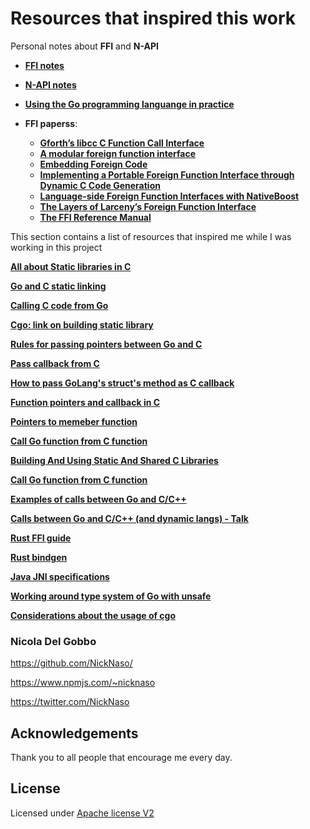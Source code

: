 #  Resources that inspired this work

Personal notes about **FFI** and **N-API**

- **[FFI notes](./ffi_notes.md)**

- **[N-API notes](./napi_notes.md)**

- **[Using the Go programming languange in practice](./golang.pdf)**

- **FFI paperss**:

    - **[Gforth’s libcc C Function Call Interface](./ffi-papers/gforth-libcc.pdf)**
    - **[A modular foreign function interface](./ffi-papers/a-modular-foreign-function-interface.pdf)** 
    - **[Embedding Foreign Code](./ffi-papers/acc-ffi.pdf)**
    - **[Implementing a Portable Foreign Function Interface through Dynamic C Code Generation](./ffi-papers/ccffi.pdf)**
    - **[Language-side Foreign Function Interfaces with NativeBoost](./ffi-papers/language-ffi-native-boost.pdf)**
    - **[The Layers of Larceny’s Foreign Function Interface](./ffi-papers/layers-larceny-ffi.pdf)**
    - **[The FFI Reference Manual](./ffi-papers/mit-scheme-ffi.pdf)**


This section contains a list of resources that inspired me while I was working in
this project

**[All about Static libraries in C](https://medium.com/@meghamohan/all-about-static-libraries-in-c-cea57990c495)**

**[Go and C static linking](https://github.com/shadowmint/go-static-linking)**

**[Calling C code from Go](https://karthikkaranth.me/blog/calling-c-code-from-go/)**

**[Cgo: link on building static library](https://www.reddit.com/r/golang/comments/63ho4s/cgo_why_do_i_need_to_link_when_building_a_static/)**

**[Rules for passing pointers between Go and C](https://go.googlesource.com/proposal/+/master/design/12416-cgo-pointers.md)**

**[Pass callback from C](https://golang.org/misc/cgo/test/callback.go)**

**[How to pass GoLang's struct's method as C callback](https://stackoverflow.com/questions/48587118/how-to-pass-golangs-structs-method-as-c-callback)**

**[Function pointers and callback in C](https://opensourceforu.com/2012/02/function-pointers-and-callbacks-in-c-an-odyssey/)**

**[Pointers to memeber function](https://isocpp.org/wiki/faq/pointers-to-members)**

**[Call Go function from C function](https://dev.to/mattn/call-go-function-from-c-function-1n3)**

**[Building And Using Static And Shared C Libraries](http://docencia.ac.upc.edu/FIB/USO/Bibliografia/unix-c-libraries.html)**

**[Call Go function from C function](https://dev.to/mattn/call-go-function-from-c-function-1n3)**

**[Examples of calls between Go and C/C++ ](https://github.com/draffensperger/go-interlang)**

**[Calls between Go and C/C++ (and dynamic langs) - Talk](https://www.youtube.com/watch?v=yAloMvudvC4)**

**[Rust FFI guide](https://michael-f-bryan.github.io/rust-ffi-guide/)**

**[Rust bindgen](https://rust-lang.github.io/rust-bindgen/)**

**[Java JNI specifications](https://docs.oracle.com/javase/8/docs/technotes/guides/jni/spec/jniTOC.html)**

**[Working around type system of Go with unsafe](https://copyninja.info/blog/workaround-gotypesystems.html)**

**[Considerations about the usage of cgo](https://dave.cheney.net/2016/01/18/cgo-is-not-go)**

### Nicola Del Gobbo

<https://github.com/NickNaso/>

<https://www.npmjs.com/~nicknaso>

<https://twitter.com/NickNaso>

## Acknowledgements

Thank you to all people that encourage me every day.

## License

Licensed under [Apache license V2](../LICENSE)

